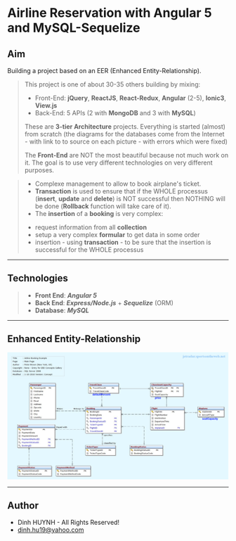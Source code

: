 # Airline Reservation with Angular 5 and MySQL-Sequelize

## Aim
Building a project based on an EER (Enhanced Entity-Relationship). 

> This project is one of about 30-35 others building by mixing:
>   * Front-End: **jQuery**, **ReactJS**, **React-Redux**, **Angular** (2-5), **Ionic3**, **View.js**
>   * Back-End: 5 APIs (2 with **MongoDB** and 3 with **MySQL**)
> 
> These are **3-tier Architecture** projects. Everything is started (almost) from scratch (the diagrams for the databases come from the Internet - with link to to source on each picture - with errors which were fixed)
>
> The **Front-End** are NOT the most beautiful because not much work on it. The goal is to use very different technologies on very different purposes.


>  * Complexe management to allow to book airplane's ticket.
>  * **Transaction** is used to ensure that if the WHOLE processus (**insert**, **update** and **delete**) is NOT successful then NOTHING will be done (**Rollback** function will take care of it).
>  * The **insertion** of a **booking** is very complex:
>   - request information from all **collection**
>   - setup a very complex **formular** to get data in some order
>   - insertion - using **transaction** - to be sure that the insertion is successful for the WHOLE processus

---------------

## Technologies
> * **Front End**: ***Angular 5***
> * **Back End**: ***Express/Node.js*** + ***Sequelize*** (ORM)
> * **Database**: ***MySQL***

---------------

## Enhanced Entity-Relationship

![alt text](assets/img/airlinebooking.jpg)

---------------

## Author
* Dinh HUYNH - All Rights Reserved!
* dinh.hu19@yahoo.com